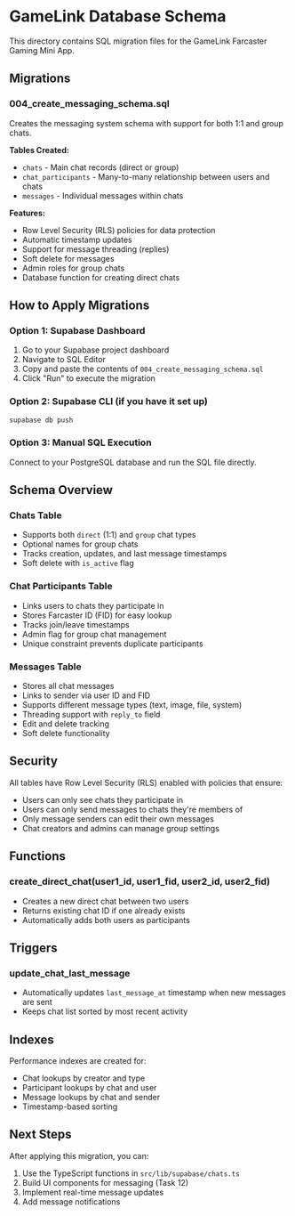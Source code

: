 # GameLink Database Schema

This directory contains SQL migration files for the GameLink Farcaster Gaming Mini App.

## Migrations

### 004_create_messaging_schema.sql

Creates the messaging system schema with support for both 1:1 and group chats.

**Tables Created:**
- `chats` - Main chat records (direct or group)
- `chat_participants` - Many-to-many relationship between users and chats
- `messages` - Individual messages within chats

**Features:**
- Row Level Security (RLS) policies for data protection
- Automatic timestamp updates
- Support for message threading (replies)
- Soft delete for messages
- Admin roles for group chats
- Database function for creating direct chats

## How to Apply Migrations

### Option 1: Supabase Dashboard
1. Go to your Supabase project dashboard
2. Navigate to SQL Editor
3. Copy and paste the contents of `004_create_messaging_schema.sql`
4. Click "Run" to execute the migration

### Option 2: Supabase CLI (if you have it set up)
```bash
supabase db push
```

### Option 3: Manual SQL Execution
Connect to your PostgreSQL database and run the SQL file directly.

## Schema Overview

### Chats Table
- Supports both `direct` (1:1) and `group` chat types
- Optional names for group chats
- Tracks creation, updates, and last message timestamps
- Soft delete with `is_active` flag

### Chat Participants Table
- Links users to chats they participate in
- Stores Farcaster ID (FID) for easy lookup
- Tracks join/leave timestamps
- Admin flag for group chat management
- Unique constraint prevents duplicate participants

### Messages Table
- Stores all chat messages
- Links to sender via user ID and FID
- Supports different message types (text, image, file, system)
- Threading support with `reply_to` field
- Edit and delete tracking
- Soft delete functionality

## Security

All tables have Row Level Security (RLS) enabled with policies that ensure:
- Users can only see chats they participate in
- Users can only send messages to chats they're members of
- Only message senders can edit their own messages
- Chat creators and admins can manage group settings

## Functions

### create_direct_chat(user1_id, user1_fid, user2_id, user2_fid)
- Creates a new direct chat between two users
- Returns existing chat ID if one already exists
- Automatically adds both users as participants

## Triggers

### update_chat_last_message
- Automatically updates `last_message_at` timestamp when new messages are sent
- Keeps chat list sorted by most recent activity

## Indexes

Performance indexes are created for:
- Chat lookups by creator and type
- Participant lookups by chat and user
- Message lookups by chat and sender
- Timestamp-based sorting

## Next Steps

After applying this migration, you can:
1. Use the TypeScript functions in `src/lib/supabase/chats.ts`
2. Build UI components for messaging (Task 12)
3. Implement real-time message updates
4. Add message notifications 